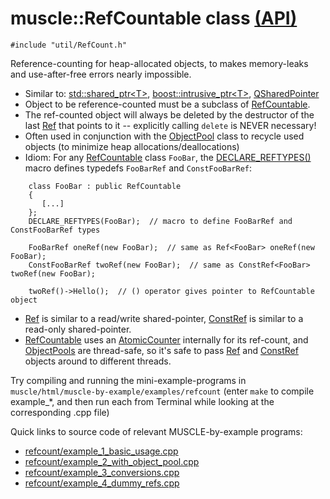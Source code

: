 # muscle::RefCountable class [(API)](https://public.msli.com/lcs/muscle/html/classmuscle_1_1RefCountable.html)

```#include "util/RefCount.h"```

Reference-counting for heap-allocated objects, to makes memory-leaks and use-after-free errors nearly impossible.

* Similar to: [std::shared_ptr&lt;T&gt;](http://en.cppreference.com/w/cpp/memory/shared_ptr), [boost::intrusive_ptr&lt;T&gt;](https://www.boost.org/doc/libs/1_60_0/libs/smart_ptr/intrusive_ptr.html), [QSharedPointer](http://doc.qt.io/qt-5/qsharedpointer.html)
* Object to be reference-counted must be a subclass of [RefCountable](https://public.msli.com/lcs/muscle/html/classmuscle_1_1RefCountable.html).
* The ref-counted object will always be deleted by the destructor of the last [Ref](https://public.msli.com/lcs/muscle/html/classmuscle_1_1Ref.html) that points to it -- explicitly calling `delete` is NEVER necessary!
* Often used in conjunction with the [ObjectPool](https://public.msli.com/lcs/muscle/html/classmuscle_1_1ObjectPool.html) class to recycle used objects (to minimize heap allocations/deallocations)
* Idiom:  For any [RefCountable](https://public.msli.com/lcs/muscle/html/classmuscle_1_1RefCountable.html) class `FooBar`, the [DECLARE_REFTYPES()](https://public.msli.com/lcs/muscle/html/RefCount_8h.html#a5f9b4b0acbe24ff62f3cfddaa4b01d88) macro defines typedefs `FooBarRef` and `ConstFooBarRef`:

```
    class FooBar : public RefCountable
    {
       [...]
    };
    DECLARE_REFTYPES(FooBar);  // macro to define FooBarRef and ConstFooBarRef types

    FooBarRef oneRef(new FooBar);  // same as Ref<FooBar> oneRef(new FooBar);
    ConstFooBarRef twoRef(new FooBar);  // same as ConstRef<FooBar> twoRef(new FooBar);

    twoRef()->Hello();  // () operator gives pointer to RefCountable object
```
* [Ref](https://public.msli.com/lcs/muscle/html/classmuscle_1_1Ref.html) is similar to a read/write shared-pointer, [ConstRef](https://public.msli.com/lcs/muscle/html/classmuscle_1_1ConstRef.html) is similar to a read-only shared-pointer.
* [RefCountable](https://public.msli.com/lcs/muscle/html/classmuscle_1_1RefCountable.html) uses an [AtomicCounter](https://public.msli.com/lcs/muscle/html/classmuscle_1_1AtomicCounter.html) internally for its ref-count, and [ObjectPools](https://public.msli.com/lcs/muscle/html/classmuscle_1_1ObjectPool.html) are thread-safe, so it's safe to pass [Ref](https://public.msli.com/lcs/muscle/html/classmuscle_1_1Ref.html) and [ConstRef](https://public.msli.com/lcs/muscle/html/classmuscle_1_1ConstRef.html) objects around to different threads.

Try compiling and running the mini-example-programs in `muscle/html/muscle-by-example/examples/refcount` (enter `make` to compile example_*, and then run each from Terminal while looking at the corresponding .cpp file)

Quick links to source code of relevant MUSCLE-by-example programs:

* [refcount/example_1_basic_usage.cpp](https://public.msli.com/lcs/muscle/muscle/html/muscle-by-example/examples/refcount/example_1_basic_usage.cpp)
* [refcount/example_2_with_object_pool.cpp](https://public.msli.com/lcs/muscle/muscle/html/muscle-by-example/examples/refcount/example_2_with_object_pool.cpp)
* [refcount/example_3_conversions.cpp](https://public.msli.com/lcs/muscle/muscle/html/muscle-by-example/examples/refcount/example_3_conversions.cpp)
* [refcount/example_4_dummy_refs.cpp](https://public.msli.com/lcs/muscle/muscle/html/muscle-by-example/examples/refcount/example_4_dummy_refs.cpp)
